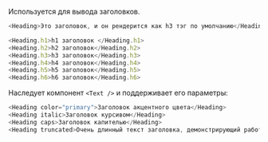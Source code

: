 Используется для вывода заголовков.

```js
<Heading>Это заголовок, и он рендерится как h3 тэг по умолчанию</Heading>
```

```js
<Heading.h1>h1 заголовок </Heading.h1>
<Heading.h2>h2 заголовок</Heading.h2>
<Heading.h3>h3 заголовок</Heading.h3>
<Heading.h4>h4 заголовок</Heading.h4>
<Heading.h5>h5 заголовок</Heading.h5>
<Heading.h6>h6 заголовок</Heading.h6>
```

Наследует компонент `<Text />` и поддерживает его параметры:
```js
<Heading color="primary">Заголовок акцентного цвета</Heading>
<Heading italic>Заголовок курсивом</Heading>
<Heading caps>Заголовок капителью</Heading>
<Heading truncated>Очень длинный текст заголовка, демонстрирующий работу свойства truncated. Но делать заголовки такой длинны лучше не надо ;)</Heading>
```